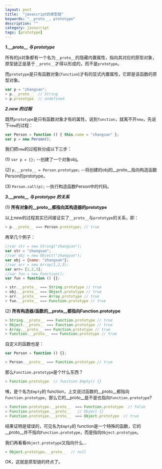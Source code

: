 ```yaml
---
layout: post
title:  "javascript的原型链"
keywords: "__proto__, prototype"
description: ""
category: javascript
tags: [prototype]
---
```


***1.\_\_proto\_\_ 与 prototype***

所有的js对象都有一个名为`__proto__`的隐藏内置属性，指向其对应的原型对象，原型链正是基于`__proto__`才得以形成的，而不是`prototype`。

而`prototype`是只有函数对象(`function`)才有的显式内置属性，它即是该函数的原型对象。

```javascript
var p = "zhangsan";
> p.__proto__  // String
> p.prototype  // undefined
```

***2.new 的过程***

既然`prototype`是只有函数对象才有的属性，说到`function`，就离不开`new`，先说下`new`的过程：

```javascript
var Person = function () { this.name = "zhangsan" };
var p = new Person();
```

我们把`new`的过程拆分成以下三步：

(1) `var p = {};` --创建了一个对象obj。

(2) `p.__proto__ = Person.prototype;` --将创建的obj的\_\_proto\_\_指向构造函数Person的prototype。

(3) `Person.call(p);` --执行构造函数Person中的代码。

<!-- more -->

***3.\_\_proto\_\_ 与 prototype 的关系***

(1) **所有对象的\_\_proto\_\_都指向其构造器的prototype**

以上new的过程其实已间接证实了`__proto__`与`prototype`的关系，即：

```javascript
> p.__proto__ === Person.prototype; // true
```

再举几个例子：

```javascript
//var str = new String("zhangsan");
var str = "zhangsan";  
//var obj = new Object("zhangsan");
var obj = {name: "zhangsan"};
//var arr = new Array(1,2,3);
var arr= [1,2,3]; 
//var fun = new Function();
var fun = function () {}; 

> str.__proto__ === String.prototype // true
> obj.__proto__ === Object.prototype // true
> arr.__proto__ === Array.prototype // true
> fun.__proto__ === Function.prototype // true
```

(2) **所有构造器/函数的\_\_proto\_\_都指向Function.prototype**

```javascript
> String.__proto__ === Function.prototype // true
> Object.__proto__ === Function.prototype // true
> Array.__proto__ === Function.prototype // true
> Function.__proto__ === Function.prototype // true
```

自定义的函数也是：

```javascript
var Person = function () {};

> Person.__proto__ === Function.prototype // true
```

那么`Function.prototype`是个什么东西？

```javascript
> Function.prototype  // function Empty() {}
```

咦，是个名为`Empty`的 function，上文说过函数的\_\_proto\_\_都指向`Function.prototype`，那么它的\_\_proto\_\_是不是也指向`Function.prototype`?

```javascript
> Function.prototype.__proto__  === Function.prototype  // false
> Function.prototype.__proto__   // Object {}
> Function.prototype.__proto__  === Object.prototype  // true
```

结果证明是错误的，可见名为`Empty`的 function是一个特殊的函数，它的\_\_proto\_\_并不指向`Function.prototype`，而是指向`Object.prototype`。

我们再看看`Object.prototype`又指向什么...

```javascript
> Object.prototype.__proto__  // null
```

OK，这就是原型链的终点了。